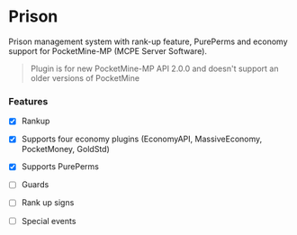 # Prison
Prison management system with rank-up feature, PurePerms and economy support for PocketMine-MP (MCPE Server Software).

> Plugin is for new PocketMine-MP API 2.0.0
> and doesn't support an older versions of PocketMine

### Features
- [x] Rankup
- [x] Supports four economy plugins (EconomyAPI, MassiveEconomy, PocketMoney, GoldStd)
- [x] Supports PurePerms
- [ ] Guards
- [ ] Rank up signs
- [ ] Special events

